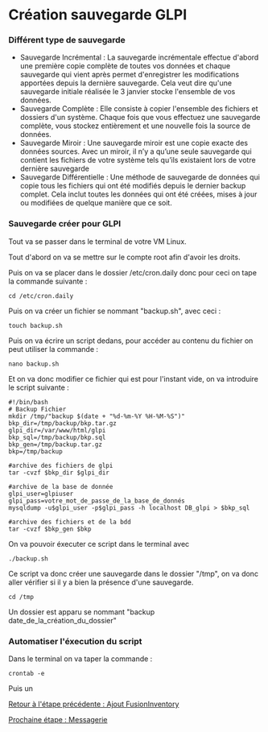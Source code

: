 # Création sauvegarde GLPI

### Différent type de sauvegarde

* Sauvegarde Incrémental : La sauvegarde incrémentale effectue d'abord une première copie complète de toutes vos données et chaque sauvegarde qui vient après permet d'enregistrer les modifications apportées depuis la dernière sauvegarde. Cela veut dire qu'une sauvegarde initiale réalisée le 3 janvier stocke l'ensemble de vos données.
* Sauvegarde Complète : Elle consiste à copier l'ensemble des fichiers et dossiers d'un système. Chaque fois que vous effectuez une sauvegarde complète, vous stockez entièrement et une nouvelle fois la source de données.
* Sauvegarde Miroir : Une sauvegarde miroir est une copie exacte des données sources. Avec un miroir, il n’y a qu’une seule sauvegarde qui contient les fichiers de votre système tels qu’ils existaient lors de votre dernière sauvegarde
* Sauvegarde Différentielle : Une méthode de sauvegarde de données qui copie tous les fichiers qui ont été modifiés depuis le dernier backup complet. Cela inclut toutes les données qui ont été créées, mises à jour ou modifiées de quelque manière que ce soit.

### Sauvegarde créer pour GLPI

Tout va se passer dans le terminal de votre VM Linux.

Tout d'abord on va se mettre sur le compte root afin d'avoir les droits.

Puis on va se placer dans le dossier /etc/cron.daily donc pour ceci on tape la commande suivante :
```
cd /etc/cron.daily
```

Puis on va créer un fichier se nommant "backup.sh", avec ceci :
```
touch backup.sh
```

Puis on va écrire un script dedans, pour accéder au contenu du fichier on peut utiliser la commande :
```
nano backup.sh
```

Et on va donc modifier ce fichier qui est pour l'instant vide, on va introduire le script suivante :
```
#!/bin/bash
# Backup Fichier
mkdir /tmp/"backup $(date + "%d-%m-%Y %H-%M-%S")"
bkp_dir=/tmp/backup/bkp.tar.gz
glpi_dir=/var/www/html/glpi
bkp_sql=/tmp/backup/bkp.sql
bkp_gen=/tmp/backup.tar.gz
bkp=/tmp/backup

#archive des fichiers de glpi
tar -cvzf $bkp_dir $glpi_dir

#archive de la base de donnée
glpi_user=glpiuser
glpi_pass=votre_mot_de_passe_de_la_base_de_donnés
mysqldump -u$glpi_user -p$glpi_pass -h localhost DB_glpi > $bkp_sql

#archive des fichiers et de la bdd
tar -cvzf $bkp_gen $bkp
```

On va pouvoir éxecuter ce script dans le terminal avec 
```
./backup.sh
```

Ce script va donc créer une sauvegarde dans le dossier "/tmp", on va donc aller vérifier si il y a bien la présence d'une sauvegarde.
```
cd /tmp
```

Un dossier est apparu se nommant "backup date_de_la_création_du_dossier"

### Automatiser l'éxecution du script

Dans le terminal on va taper la commande :
```
crontab -e
```

Puis un

[Retour à l'étape précédente : Ajout FusionInventory](https://github.com/kevinguyodo/Linux-deuxieme-annee/blob/main/TP1/Ajout%20FusionInventory.md)

[Prochaine étape : Messagerie](https://github.com/kevinguyodo/Linux-deuxieme-annee/blob/main/TP1/Messagerie.md)
